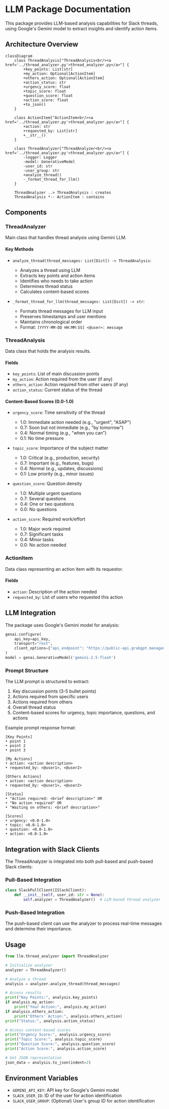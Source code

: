 # LLM Package Documentation

This package provides LLM-based analysis capabilities for Slack threads, using Google's Gemini model to extract insights and identify action items.

## Architecture Overview

```mermaid
classDiagram
    class ThreadAnalysis["ThreadAnalysis<br/><a href='../thread_analyzer.py'>thread_analyzer.py</a>"] {
        +key_points: List[str]
        +my_action: Optional[ActionItem]
        +others_action: Optional[ActionItem]
        +action_status: str
        +urgency_score: float
        +topic_score: float
        +question_score: float
        +action_score: float
        +to_json()
    }

    class ActionItem["ActionItem<br/><a href='../thread_analyzer.py'>thread_analyzer.py</a>"] {
        +action: str
        +requested_by: List[str]
        +__str__()
    }

    class ThreadAnalyzer["ThreadAnalyzer<br/><a href='../thread_analyzer.py'>thread_analyzer.py</a>"] {
        -logger: Logger
        -model: GenerativeModel
        -user_id: str
        -user_group: str
        +analyze_thread()
        -_format_thread_for_llm()
    }

    ThreadAnalyzer ..> ThreadAnalysis : creates
    ThreadAnalysis *-- ActionItem : contains
```

## Components

### ThreadAnalyzer
Main class that handles thread analysis using Gemini LLM.

#### Key Methods
- `analyze_thread(thread_messages: List[Dict]) -> ThreadAnalysis`:
  - Analyzes a thread using LLM
  - Extracts key points and action items
  - Identifies who needs to take action
  - Determines thread status
  - Calculates content-based scores

- `_format_thread_for_llm(thread_messages: List[Dict]) -> str`:
  - Formats thread messages for LLM input
  - Preserves timestamps and user mentions
  - Maintains chronological order
  - Format: `[YYYY-MM-DD HH:MM:SS] <@user>: message`

### ThreadAnalysis
Data class that holds the analysis results.

#### Fields
- `key_points`: List of main discussion points
- `my_action`: Action required from the user (if any)
- `others_action`: Action required from other users (if any)
- `action_status`: Current status of the thread

#### Content-Based Scores (0.0-1.0)
- `urgency_score`: Time sensitivity of the thread
  - 1.0: Immediate action needed (e.g., "urgent", "ASAP")
  - 0.7: Soon but not immediate (e.g., "by tomorrow")
  - 0.4: Normal timing (e.g., "when you can")
  - 0.1: No time pressure

- `topic_score`: Importance of the subject matter
  - 1.0: Critical (e.g., production, security)
  - 0.7: Important (e.g., features, bugs)
  - 0.4: Normal (e.g., updates, discussions)
  - 0.1: Low priority (e.g., minor issues)

- `question_score`: Question density
  - 1.0: Multiple urgent questions
  - 0.7: Several questions
  - 0.4: One or two questions
  - 0.0: No questions

- `action_score`: Required work/effort
  - 1.0: Major work required
  - 0.7: Significant tasks
  - 0.4: Minor tasks
  - 0.0: No action needed

### ActionItem
Data class representing an action item with its requestor.

#### Fields
- `action`: Description of the action needed
- `requested_by`: List of users who requested this action

## LLM Integration

The package uses Google's Gemini model for analysis:
```python
genai.configure(
    api_key=api_key,
    transport="rest",
    client_options={"api_endpoint": "https://public-api.grabgpt.managed.catwalk-k8s.stg-myteksi.com/google"}
)
model = genai.GenerativeModel('gemini-2.5-flash')
```

### Prompt Structure
The LLM prompt is structured to extract:
1. Key discussion points (3-5 bullet points)
2. Actions required from specific users
3. Actions required from others
4. Overall thread status
5. Content-based scores for urgency, topic importance, questions, and actions

Example prompt response format:
```
[Key Points]
• point 1
• point 2
• point 3

[My Actions]
• action: <action description>
• requested_by: <@user1>, <@user2>

[Others Actions]
• action: <action description>
• requested_by: <@user1>, <@user2>

[Status]
• "Action required: <brief description>" OR
• "No action required" OR
• "Waiting on others: <brief description>"

[Scores]
• urgency: <0.0-1.0>
• topic: <0.0-1.0>
• question: <0.0-1.0>
• action: <0.0-1.0>
```

## Integration with Slack Clients

The ThreadAnalyzer is integrated into both pull-based and push-based Slack clients:

### Pull-Based Integration
```python
class SlackPullClient(ISlackClient):
    def __init__(self, user_id: str = None):
        self.analyzer = ThreadAnalyzer()  # LLM-based thread analyzer
```

### Push-Based Integration
The push-based client can use the analyzer to process real-time messages and determine their importance.

## Usage

```python
from llm.thread_analyzer import ThreadAnalyzer

# Initialize analyzer
analyzer = ThreadAnalyzer()

# Analyze a thread
analysis = analyzer.analyze_thread(thread_messages)

# Access results
print("Key Points:", analysis.key_points)
if analysis.my_action:
    print("Your Action:", analysis.my_action)
if analysis.others_action:
    print("Others' Action:", analysis.others_action)
print("Status:", analysis.action_status)

# Access content-based scores
print("Urgency Score:", analysis.urgency_score)
print("Topic Score:", analysis.topic_score)
print("Question Score:", analysis.question_score)
print("Action Score:", analysis.action_score)

# Get JSON representation
json_data = analysis.to_json(indent=2)
```

## Environment Variables
- `GEMINI_API_KEY`: API key for Google's Gemini model
- `SLACK_USER_ID`: ID of the user for action identification
- `SLACK_USER_GROUP`: (Optional) User's group ID for action identification 